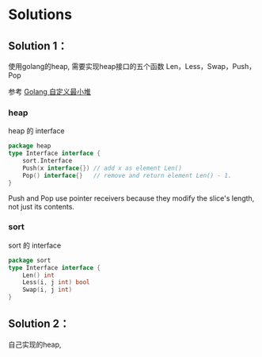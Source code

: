 # Solutions

## Solution 1：
使用golang的heap, 需要实现heap接口的五个函数 Len，Less，Swap，Push，Pop

参考 [Golang 自定义最小堆](https://leetcode-cn.com/problems/top-k-frequent-words/solution/golang-zi-ding-yi-zui-xiao-dui-by-yanert-3zaz/)
### heap
heap 的 interface
```go
package heap
type Interface interface {
	sort.Interface
	Push(x interface{}) // add x as element Len()
	Pop() interface{}   // remove and return element Len() - 1.
}
```
Push and Pop use pointer receivers because they modify the slice's length, not just its contents.

### sort
sort 的 interface
```go
package sort
type Interface interface {
	Len() int
	Less(i, j int) bool
	Swap(i, j int)
}
```

## Solution 2：
自己实现的heap, 